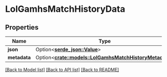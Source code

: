 # LolGamhsMatchHistoryData

## Properties

Name | Type | Description | Notes
------------ | ------------- | ------------- | -------------
**json** | Option<[**serde_json::Value**](.md)> |  | [optional]
**metadata** | Option<[**crate::models::LolGamhsMatchHistoryMetadata**](LolGamhsMatchHistoryMetadata.md)> |  | [optional]

[[Back to Model list]](../README.md#documentation-for-models) [[Back to API list]](../README.md#documentation-for-api-endpoints) [[Back to README]](../README.md)


